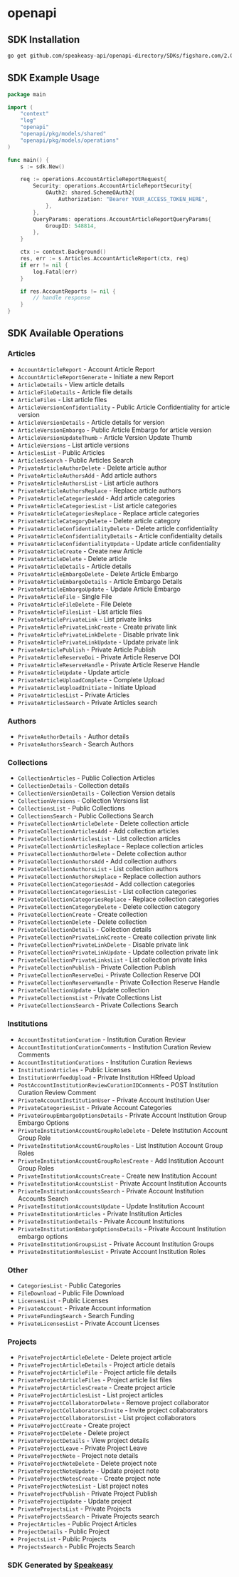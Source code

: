 # openapi

<!-- Start SDK Installation -->
## SDK Installation

```bash
go get github.com/speakeasy-api/openapi-directory/SDKs/figshare.com/2.0.0/go
```
<!-- End SDK Installation -->

## SDK Example Usage
<!-- Start SDK Example Usage -->
```go
package main

import (
    "context"
    "log"
    "openapi"
    "openapi/pkg/models/shared"
    "openapi/pkg/models/operations"
)

func main() {
    s := sdk.New()

    req := operations.AccountArticleReportRequest{
        Security: operations.AccountArticleReportSecurity{
            OAuth2: shared.SchemeOAuth2{
                Authorization: "Bearer YOUR_ACCESS_TOKEN_HERE",
            },
        },
        QueryParams: operations.AccountArticleReportQueryParams{
            GroupID: 548814,
        },
    }

    ctx := context.Background()
    res, err := s.Articles.AccountArticleReport(ctx, req)
    if err != nil {
        log.Fatal(err)
    }

    if res.AccountReports != nil {
        // handle response
    }
}
```
<!-- End SDK Example Usage -->

<!-- Start SDK Available Operations -->
## SDK Available Operations


### Articles

* `AccountArticleReport` - Account Article Report
* `AccountArticleReportGenerate` - Initiate a new Report
* `ArticleDetails` - View article details
* `ArticleFileDetails` - Article file details
* `ArticleFiles` - List article files
* `ArticleVersionConfidentiality` - Public Article Confidentiality for article version
* `ArticleVersionDetails` - Article details for version
* `ArticleVersionEmbargo` - Public Article Embargo for article version
* `ArticleVersionUpdateThumb` - Article Version Update Thumb
* `ArticleVersions` - List article versions
* `ArticlesList` - Public Articles
* `ArticlesSearch` - Public Articles Search
* `PrivateArticleAuthorDelete` - Delete article author
* `PrivateArticleAuthorsAdd` - Add article authors
* `PrivateArticleAuthorsList` - List article authors
* `PrivateArticleAuthorsReplace` - Replace article authors
* `PrivateArticleCategoriesAdd` - Add article categories
* `PrivateArticleCategoriesList` - List article categories
* `PrivateArticleCategoriesReplace` - Replace article categories
* `PrivateArticleCategoryDelete` - Delete article category
* `PrivateArticleConfidentialityDelete` - Delete article confidentiality
* `PrivateArticleConfidentialityDetails` - Article confidentiality details
* `PrivateArticleConfidentialityUpdate` - Update article confidentiality
* `PrivateArticleCreate` - Create new Article
* `PrivateArticleDelete` - Delete article
* `PrivateArticleDetails` - Article details
* `PrivateArticleEmbargoDelete` - Delete Article Embargo
* `PrivateArticleEmbargoDetails` - Article Embargo Details
* `PrivateArticleEmbargoUpdate` - Update Article Embargo
* `PrivateArticleFile` - Single File
* `PrivateArticleFileDelete` - File Delete
* `PrivateArticleFilesList` - List article files
* `PrivateArticlePrivateLink` - List private links
* `PrivateArticlePrivateLinkCreate` - Create private link
* `PrivateArticlePrivateLinkDelete` - Disable private link
* `PrivateArticlePrivateLinkUpdate` - Update private link
* `PrivateArticlePublish` - Private Article Publish
* `PrivateArticleReserveDoi` - Private Article Reserve DOI
* `PrivateArticleReserveHandle` - Private Article Reserve Handle
* `PrivateArticleUpdate` - Update article
* `PrivateArticleUploadComplete` - Complete Upload
* `PrivateArticleUploadInitiate` - Initiate Upload
* `PrivateArticlesList` - Private Articles
* `PrivateArticlesSearch` - Private Articles search

### Authors

* `PrivateAuthorDetails` - Author details
* `PrivateAuthorsSearch` - Search Authors

### Collections

* `CollectionArticles` - Public Collection Articles
* `CollectionDetails` - Collection details
* `CollectionVersionDetails` - Collection Version details
* `CollectionVersions` - Collection Versions list
* `CollectionsList` - Public Collections
* `CollectionsSearch` - Public Collections Search
* `PrivateCollectionArticleDelete` - Delete collection article
* `PrivateCollectionArticlesAdd` - Add collection articles
* `PrivateCollectionArticlesList` - List collection articles
* `PrivateCollectionArticlesReplace` - Replace collection articles
* `PrivateCollectionAuthorDelete` - Delete collection author
* `PrivateCollectionAuthorsAdd` - Add collection authors
* `PrivateCollectionAuthorsList` - List collection authors
* `PrivateCollectionAuthorsReplace` - Replace collection authors
* `PrivateCollectionCategoriesAdd` - Add collection categories
* `PrivateCollectionCategoriesList` - List collection categories
* `PrivateCollectionCategoriesReplace` - Replace collection categories
* `PrivateCollectionCategoryDelete` - Delete collection category
* `PrivateCollectionCreate` - Create collection
* `PrivateCollectionDelete` - Delete collection
* `PrivateCollectionDetails` - Collection details
* `PrivateCollectionPrivateLinkCreate` - Create collection private link
* `PrivateCollectionPrivateLinkDelete` - Disable private link
* `PrivateCollectionPrivateLinkUpdate` - Update collection private link
* `PrivateCollectionPrivateLinksList` - List collection private links
* `PrivateCollectionPublish` - Private Collection Publish
* `PrivateCollectionReserveDoi` - Private Collection Reserve DOI
* `PrivateCollectionReserveHandle` - Private Collection Reserve Handle
* `PrivateCollectionUpdate` - Update collection
* `PrivateCollectionsList` - Private Collections List
* `PrivateCollectionsSearch` - Private Collections Search

### Institutions

* `AccountInstitutionCuration` - Institution Curation Review
* `AccountInstitutionCurationComments` - Institution Curation Review Comments
* `AccountInstitutionCurations` - Institution Curation Reviews
* `InstitutionArticles` - Public Licenses
* `InstitutionHrfeedUpload` - Private Institution HRfeed Upload
* `PostAccountInstitutionReviewCurationIDComments` - POST Institution Curation Review Comment
* `PrivateAccountInstitutionUser` - Private Account Institution User
* `PrivateCategoriesList` - Private Account Categories
* `PrivateGroupEmbargoOptionsDetails` - Private Account Institution Group Embargo Options
* `PrivateInstitutionAccountGroupRoleDelete` - Delete Institution Account Group Role
* `PrivateInstitutionAccountGroupRoles` - List Institution Account Group Roles
* `PrivateInstitutionAccountGroupRolesCreate` - Add Institution Account Group Roles
* `PrivateInstitutionAccountsCreate` - Create new Institution Account
* `PrivateInstitutionAccountsList` - Private Account Institution Accounts
* `PrivateInstitutionAccountsSearch` - Private Account Institution Accounts Search
* `PrivateInstitutionAccountsUpdate` - Update Institution Account
* `PrivateInstitutionArticles` - Private Institution Articles
* `PrivateInstitutionDetails` - Private Account Institutions
* `PrivateInstitutionEmbargoOptionsDetails` - Private Account Institution embargo options
* `PrivateInstitutionGroupsList` - Private Account Institution Groups
* `PrivateInstitutionRolesList` - Private Account Institution Roles

### Other

* `CategoriesList` - Public Categories
* `FileDownload` - Public File Download
* `LicensesList` - Public Licenses
* `PrivateAccount` - Private Account information
* `PrivateFundingSearch` - Search Funding
* `PrivateLicensesList` - Private Account Licenses

### Projects

* `PrivateProjectArticleDelete` - Delete project article
* `PrivateProjectArticleDetails` - Project article details
* `PrivateProjectArticleFile` - Project article file details
* `PrivateProjectArticleFiles` - Project article list files
* `PrivateProjectArticlesCreate` - Create project article
* `PrivateProjectArticlesList` - List project articles
* `PrivateProjectCollaboratorDelete` - Remove project collaborator
* `PrivateProjectCollaboratorsInvite` - Invite project collaborators
* `PrivateProjectCollaboratorsList` - List project collaborators
* `PrivateProjectCreate` - Create project
* `PrivateProjectDelete` - Delete project
* `PrivateProjectDetails` - View project details
* `PrivateProjectLeave` - Private Project Leave
* `PrivateProjectNote` - Project note details
* `PrivateProjectNoteDelete` - Delete project note
* `PrivateProjectNoteUpdate` - Update project note
* `PrivateProjectNotesCreate` - Create project note
* `PrivateProjectNotesList` - List project notes
* `PrivateProjectPublish` - Private Project Publish
* `PrivateProjectUpdate` - Update project
* `PrivateProjectsList` - Private Projects
* `PrivateProjectsSearch` - Private Projects search
* `ProjectArticles` - Public Project Articles
* `ProjectDetails` - Public Project
* `ProjectsList` - Public Projects
* `ProjectsSearch` - Public Projects Search
<!-- End SDK Available Operations -->

### SDK Generated by [Speakeasy](https://docs.speakeasyapi.dev/docs/using-speakeasy/client-sdks)
